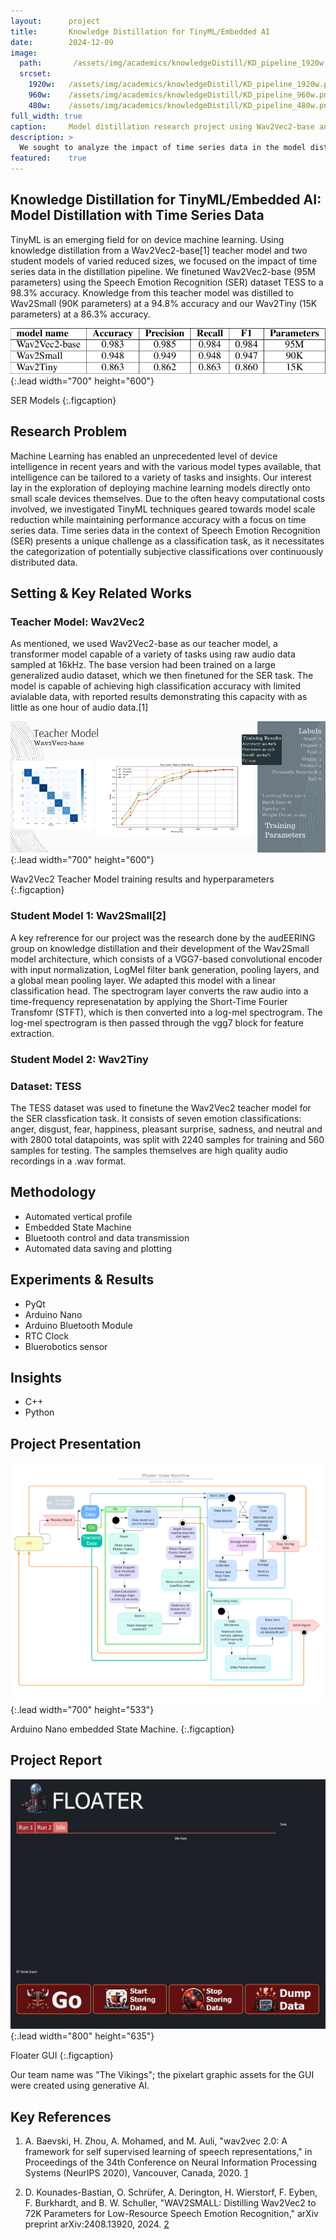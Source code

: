 ```yaml
---
layout:      project
title:       Knowledge Distillation for TinyML/Embedded AI
date:        2024-12-09
image:
  path:       /assets/img/academics/knowledgeDistill/KD_pipeline_1920w.png
  srcset:
    1920w:   /assets/img/academics/knowledgeDistill/KD_pipeline_1920w.png
    960w:    /assets/img/academics/knowledgeDistill/KD_pipeline_960w.png
    480w:    /assets/img/academics/knowledgeDistill/KD_pipeline_480w.png
full_width: true
caption:     Model distillation research project using Wav2Vec2-base and time series data.
description: >
  We sought to analyze the impact of time series data in the model distillation pipeline.  Using Wav2Vec2-base as the teacher model (95M parameters) and the TESS dataset, we distilled learning to two student models, Wav2Small (90K parameters) and our Wav2Tiny (15K parameters).
featured:    true
---
```


## Knowledge Distillation for TinyML/Embedded AI: Model Distillation with Time Series Data
TinyML is an emerging field for on device machine learning.  Using knowledge distillation from a Wav2Vec2-base[1] teacher model and two student models of varied reduced sizes, we focused on the impact of time series data in the distillation pipeline.  We finetuned Wav2Vec2-base (95M parameters) using the Speech Emotion Recognition (SER) dataset TESS to a 98.3% accuracy.  Knowledge from this teacher model was distilled to Wav2Small (90K parameters) at a 94.8% accuracy and our Wav2Tiny (15K parameters) at a 86.3% accuracy.  

![KD models metrics and parameters](/assets/img/academics/knowledgeDistill/modelsTable_results.png){:.lead width="700" height="600"}

SER Models
{:.figcaption}

## Research Problem
Machine Learning has enabled an unprecedented level of device intelligence in recent years and with the various model types available, that intelligence can be tailored to a variety of tasks and insights.  Our interest lay in the exploration of deploying machine learning models directly onto small scale devices themselves.  Due to the often heavy computational costs involved, we investigated TinyML techniques geared towards model scale reduction while maintaining performance accuracy with a focus on time series data.  Time series data in the context of Speech Emotion Recognition (SER) presents a unique challenge as a classification task, as it necessitates the categorization of potentially subjective classifications over continuously distributed data. 

## Setting & Key Related Works
### Teacher Model: Wav2Vec2
As mentioned, we used Wav2Vec2-base as our teacher model, a transformer model capable of a variety of tasks using raw audio data sampled at 16kHz.  The base version had been trained on a large generalized audio dataset, which we then finetuned for the SER task.  The model is capable of achieving high classification accuracy with limited avialable data, with reported results demonstrating this capacity with as little as one hour of audio data.[1]  

![Teacher model training results and parameters](/assets/img/academics/knowledgeDistill/TeacherModel_graphic_960w400h.png){:.lead width="700" height="600"}

Wav2Vec2 Teacher Model training results and hyperparameters
{:.figcaption}

### Student Model 1: Wav2Small[2]
A key refrerence for our project was the research done by the audEERING group on knowledge distillation and their development of the Wav2Small model architecture, which consists of a VGG7-based convolutional encoder with input normalization, LogMel filter bank generation, pooling layers, and a global mean pooling layer.  We adapted this model with a linear classification head.  The spectrogram layer converts the raw audio into a time-frequency represenatation by applying the Short-Time Fourier Transfomr (STFT), which is then converted into a log-mel spectrogram.  The log-mel spectrogram is then passed through the vgg7 block for feature extraction.

### Student Model 2: Wav2Tiny

### Dataset: TESS
The TESS dataset was used to finetune the Wav2Vec2 teacher model for the SER classfication task.  It consists of seven emotion classifications: anger, disgust, fear, happiness, pleasant surprise, sadness, and neutral and with 2800 total datapoints, was split with 2240 samples for training and 560 samples for testing.  The samples themselves are high quality audio recordings in a .wav format. 

## Methodology
- Automated vertical profile
- Embedded State Machine
- Bluetooth control and data transmission
- Automated data saving and plotting

## Experiments & Results
- PyQt
- Arduino Nano
- Arduino Bluetooth Module
- RTC Clock
- Bluerobotics sensor

## Insights
- C++
- Python

## Project Presentation
![Image description](/assets/img/projects/floater/floater_stateMach_umlDiag_700w_533h.png){:.lead width="700" height="533"}

Arduino Nano embedded State Machine.
{:.figcaption}

## Project Report
![Image description](/assets/img/projects/floater/floater_GUI_1136w_901h.png){:.lead width="800" height="635"}

Floater GUI
{:.figcaption}

Our team name was "The Vikings"; the pixelart graphic assets for the GUI were created using generative AI.  

## Key References
1. A. Baevski, H. Zhou, A. Mohamed, and M. Auli, "wav2vec 2.0: A framework for self supervised learning of speech representations," in Proceedings of the 34th Conference on Neural Information Processing Systems (NeurIPS 2020), Vancouver, Canada, 2020. [1](https://arxiv.org/abs/2006.11477)

2. D. Kounades-Bastian, O. Schrüfer, A. Derington, H. Wierstorf, F. Eyben, F. Burkhardt, and B. W. Schuller, "WAV2SMALL: Distilling Wav2Vec2 to 72K Parameters for Low-Resource Speech Emotion Recognition," arXiv preprint arXiv:2408.13920, 2024. [2](https://arxiv.org/abs/2408.13920)
